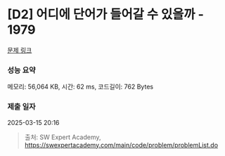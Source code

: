 # [D2] 어디에 단어가 들어갈 수 있을까 - 1979 

[문제 링크](https://swexpertacademy.com/main/code/problem/problemDetail.do?contestProbId=AV5PuPq6AaQDFAUq) 

### 성능 요약

메모리: 56,064 KB, 시간: 62 ms, 코드길이: 762 Bytes

### 제출 일자

2025-03-15 20:16



> 출처: SW Expert Academy, https://swexpertacademy.com/main/code/problem/problemList.do
